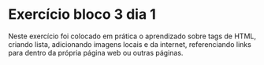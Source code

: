 # Exercício bloco 3 dia 1

Neste exercício foi colocado em prática o aprendizado sobre tags de HTML, criando lista, adicionando imagens locais e da internet, referenciando links para dentro da própria página web ou outras páginas.